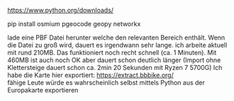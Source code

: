 https://www.python.org/downloads/


pip install osmium pgeocode geopy networkx

lade eine PBF Datei herunter welche den relevanten Bereich enthält.
Wenn die Datei zu groß wird, dauert es irgendwann sehr lange. ich arbeite aktuell mit rund 210MB. Das funktioniert noch recht schnell (ca. 1 Minuten).
Mit 460MB ist auch noch OK aber dauert schon deutlich länger (Import ohne Klettersteige dauert schon ca. 2min 20 Sekunden mit  Ryzen 7 5700G)
Ich habe die Karte hier exportiert: https://extract.bbbike.org/  
fähige Leute würde es wahrscheinlich selbst mittels Python aus der Europakarte exportieren
